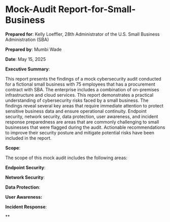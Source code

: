 # Mock-Audit Report-for-Small-Business 

**Prepared for**: Kelly Loeffler, 28th Administrator of the U.S. Small Business Administration (SBA)

**Prepared by**: Mumbi Wade

**Date**: May 15, 2025

**Executive Summary**:

This report presents the findings of a mock cybersecurity audit conducted for a fictional small business with 75 employees that has a procurement contract with SBA. The enterprise includes a combination of on-premises infrastructure and cloud services. This report demonstrates a practical understanding of cybersecurity risks faced by a small business. The findings reveal several key areas that require immediate attention to protect sensitive business data and ensure operational continuity. Endpoint security, network security, data protection, user awareness, and incident response preparedness are areas that are commonly challenging to small businesses that were flagged during the audit. Actionable recommendations to improve their security posture and mitigate potential risks have been included in the report. 

**Scope**: 

The scope of this mock audit includes the following areas:

**Endpoint Security**: 

**Network Security**:

**Data Protection**:

**User Awareness:**

**Incident Response**:



**
